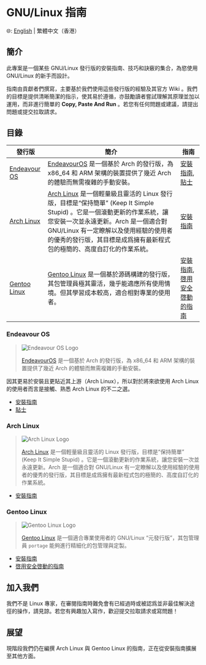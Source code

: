# GNU/Linux 指南

🌐: [English](./README.md) | 繁體中文（香港）

## 簡介

此專案是一個某些 GNU/Linux 發行版的安裝指南、技巧和訣竅的集合，為慾使用 GNU/Linux 的新手而設計。

指南由貢獻者們撰寫，主要基於我們使用這些發行版的經驗及其官方 Wiki 。我們的目標是提供清晰簡潔的指示，使其易於遵循，亦鼓勵讀者嘗試理解其原理並加以運用，而非進行簡單的 **Copy, Paste And Run** 。若您有任何問題或建議，請提出問題或提交拉取請求。

## 目錄

| 發行版 | 簡介 | 指南 |
| --- | --- | --- |
| [Endeavour OS](#endeavour-os) | [EndeavourOS](https://www.endeavouros.com/) 是一個基於 Arch 的發行版，為 x86_64 和 ARM 架構的裝置提供了幾近 Arch 的體驗而無需複雜的手動安裝。 | [安裝指南](EOS%20Guide/Installation%20Guide%20for%20Endeavour%20OS%2C%20A%20Distro%20Based%20On%20archlinux.md), [貼士](EOS%20Guide/Advanced%20Guide%20for%20Endeavour%20OS.md) |
| [Arch Linux](#arch-linux) | [Arch Linux](https://www.archlinux.org/) 是一個輕量級且靈活的 Linux 發行版，目標是“保持簡單” (Keep It Simple Stupid) 。它是一個滾動更新的作業系統，讓您安裝一次並永遠更新。Arch 是一個適合對 GNU/Linux 有一定瞭解以及使用經驗的使用者的優秀的發行版，其目標是成爲擁有最新程式包的極簡的、高度自訂化的作業系統。 | [安裝指南](Arch%20Linux%20Guide/Installation%20Guide%20for%20Arch%20Linux.md) |
| [Gentoo Linux](#gentoo-linux) | [Gentoo Linux](https://www.gentoo.org/) 是一個基於源碼構建的發行版，其包管理員極其靈活，幾乎能適應所有使用情境。但其學習成本較高，適合相對專業的使用者。 | [安裝指南](Gentoo%20Guide/Installation%20Guide%20for%20Gentoo%20Linux%20(Advanced%20user%20only).md), [啓用安全啓動的指南](Gentoo%20Guide/Instructions%20for%20enabling%20Secure%20Boot%20via%20Shim%20on%20Gentoo.md) |

### Endeavour OS

> ![Endeavour OS Logo](https://i0.wp.com/endeavouros.com/wp-content/uploads/2021/04/cropped-Endeavour-horizontal-white.png)
> 
> [EndeavourOS](https://endeavouros.com/) 是一個基於 Arch 的發行版，為 x86_64 和 ARM 架構的裝置提供了幾近 Arch 的體驗而無需複雜的手動安裝。

因其更易於安裝且更貼近其上游（Arch Linux），所以對於將來欲使用 Arch Linux 的使用者而言是接觸、熟悉 Arch Linux 的不二之選。

- [安裝指南](EOS%20Guide/Installation%20Guide%20for%20Endeavour%20OS%2C%20A%20Distro%20Based%20On%20archlinux.md)
- [貼士](EOS%20Guide/Advanced%20Guide%20for%20Endeavour%20OS.md)

### Arch Linux

> ![Arch Linux Logo](https://archlinux.org/static/logos/archlinux-logo-dark-scalable.518881f04ca9.svg)
> 
> [Arch Linux](https://www.archlinux.org/) 是一個輕量級且靈活的 Linux 發行版，目標是“保持簡單” (Keep It Simple Stupid) 。它是一個滾動更新的作業系統，讓您安裝一次並永遠更新。Arch 是一個適合對 GNU/Linux 有一定瞭解以及使用經驗的使用者的優秀的發行版，其目標是成爲擁有最新程式包的極簡的、高度自訂化的作業系統。

- [安裝指南](Arch%20Linux%20Guide/Installation%20Guide%20for%20Arch%20Linux.md)

### Gentoo Linux

> ![Gentoo Linux Logo](https://assets.gentoo.org/tyrian/v1/site-logo.svg)
>
> [Gentoo Linux](https://www.gentoo.org/) 是一個適合專業使用者的 GNU/Linux “元發行版”，其包管理員 `portage` 能夠進行精細化的包管理與定製。

- [安裝指南](Gentoo%20Guide/Installation%20Guide%20for%20Gentoo%20Linux%20(Advanced%20user%20only).md) 
- [啓用安全啓動的指南](Gento%20Guide/Instructions%20for%20enabling%20Secure%20Boot%20via%20Shim%20on%20Gentoo.md)

## 加入我們

我們不是 Linux 專家，在審閱指南時難免會有已經過時或被認爲並非最佳解決途徑的操作，請見諒。若您有興趣加入寫作，歡迎提交拉取請求或寫問題！

## 展望

現階段我們仍在編撰 Arch Linux 與 Gentoo Linux 的指南，正在從安裝指南擴展至其他方面。
